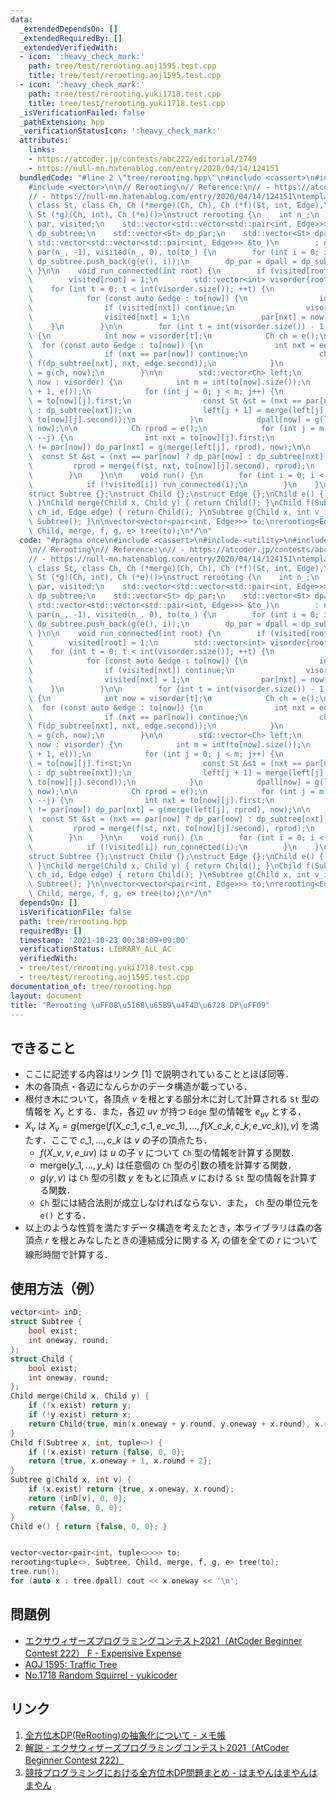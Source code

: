 ```yaml
---
data:
  _extendedDependsOn: []
  _extendedRequiredBy: []
  _extendedVerifiedWith:
  - icon: ':heavy_check_mark:'
    path: tree/test/rerooting.aoj1595.test.cpp
    title: tree/test/rerooting.aoj1595.test.cpp
  - icon: ':heavy_check_mark:'
    path: tree/test/rerooting.yuki1718.test.cpp
    title: tree/test/rerooting.yuki1718.test.cpp
  _isVerificationFailed: false
  _pathExtension: hpp
  _verificationStatusIcon: ':heavy_check_mark:'
  attributes:
    links:
    - https://atcoder.jp/contests/abc222/editorial/2749
    - https://null-mn.hatenablog.com/entry/2020/04/14/124151
  bundledCode: "#line 2 \"tree/rerooting.hpp\"\n#include <cassert>\n#include <utility>\n\
    #include <vector>\n\n// Rerooting\n// Reference:\n// - https://atcoder.jp/contests/abc222/editorial/2749\n\
    // - https://null-mn.hatenablog.com/entry/2020/04/14/124151\ntemplate <class Edge,\
    \ class St, class Ch, Ch (*merge)(Ch, Ch), Ch (*f)(St, int, Edge),\n         \
    \ St (*g)(Ch, int), Ch (*e)()>\nstruct rerooting {\n    int n_;\n    std::vector<int>\
    \ par, visited;\n    std::vector<std::vector<std::pair<int, Edge>>> to;\n    std::vector<St>\
    \ dp_subtree;\n    std::vector<St> dp_par;\n    std::vector<St> dpall;\n    rerooting(const\
    \ std::vector<std::vector<std::pair<int, Edge>>> &to_)\n        : n_(to_.size()),\
    \ par(n_, -1), visited(n_, 0), to(to_) {\n        for (int i = 0; i < n_; ++i)\
    \ dp_subtree.push_back(g(e(), i));\n        dp_par = dpall = dp_subtree;\n   \
    \ }\n\n    void run_connected(int root) {\n        if (visited[root]) return;\n\
    \        visited[root] = 1;\n        std::vector<int> visorder{root};\n\n    \
    \    for (int t = 0; t < int(visorder.size()); ++t) {\n            int now = visorder[t];\n\
    \            for (const auto &edge : to[now]) {\n                int nxt = edge.first;\n\
    \                if (visited[nxt]) continue;\n                visorder.push_back(nxt);\n\
    \                visited[nxt] = 1;\n                par[nxt] = now;\n        \
    \    }\n        }\n\n        for (int t = int(visorder.size()) - 1; t >= 0; --t)\
    \ {\n            int now = visorder[t];\n            Ch ch = e();\n          \
    \  for (const auto &edge : to[now]) {\n                int nxt = edge.first;\n\
    \                if (nxt == par[now]) continue;\n                ch = merge(ch,\
    \ f(dp_subtree[nxt], nxt, edge.second));\n            }\n            dp_subtree[now]\
    \ = g(ch, now);\n        }\n\n        std::vector<Ch> left;\n        for (int\
    \ now : visorder) {\n            int m = int(to[now].size());\n            left.assign(m\
    \ + 1, e());\n            for (int j = 0; j < m; j++) {\n                int nxt\
    \ = to[now][j].first;\n                const St &st = (nxt == par[now] ? dp_par[now]\
    \ : dp_subtree[nxt]);\n                left[j + 1] = merge(left[j], f(st, nxt,\
    \ to[now][j].second));\n            }\n            dpall[now] = g(left.back(),\
    \ now);\n\n            Ch rprod = e();\n            for (int j = m - 1; j >= 0;\
    \ --j) {\n                int nxt = to[now][j].first;\n                if (nxt\
    \ != par[now]) dp_par[nxt] = g(merge(left[j], rprod), now);\n\n              \
    \  const St &st = (nxt == par[now] ? dp_par[now] : dp_subtree[nxt]);\n       \
    \         rprod = merge(f(st, nxt, to[now][j].second), rprod);\n            }\n\
    \        }\n    }\n\n    void run() {\n        for (int i = 0; i < n_; ++i) {\n\
    \            if (!visited[i]) run_connected(i);\n        }\n    }\n};\n/* Template:\n\
    struct Subtree {};\nstruct Child {};\nstruct Edge {};\nChild e() { return Child();\
    \ }\nChild merge(Child x, Child y) { return Child(); }\nChild f(Subtree x, int\
    \ ch_id, Edge edge) { return Child(); }\nSubtree g(Child x, int v_id) { return\
    \ Subtree(); }\n\nvector<vector<pair<int, Edge>>> to;\nrerooting<Edge, Subtree,\
    \ Child, merge, f, g, e> tree(to);\n*/\n"
  code: "#pragma once\n#include <cassert>\n#include <utility>\n#include <vector>\n\
    \n// Rerooting\n// Reference:\n// - https://atcoder.jp/contests/abc222/editorial/2749\n\
    // - https://null-mn.hatenablog.com/entry/2020/04/14/124151\ntemplate <class Edge,\
    \ class St, class Ch, Ch (*merge)(Ch, Ch), Ch (*f)(St, int, Edge),\n         \
    \ St (*g)(Ch, int), Ch (*e)()>\nstruct rerooting {\n    int n_;\n    std::vector<int>\
    \ par, visited;\n    std::vector<std::vector<std::pair<int, Edge>>> to;\n    std::vector<St>\
    \ dp_subtree;\n    std::vector<St> dp_par;\n    std::vector<St> dpall;\n    rerooting(const\
    \ std::vector<std::vector<std::pair<int, Edge>>> &to_)\n        : n_(to_.size()),\
    \ par(n_, -1), visited(n_, 0), to(to_) {\n        for (int i = 0; i < n_; ++i)\
    \ dp_subtree.push_back(g(e(), i));\n        dp_par = dpall = dp_subtree;\n   \
    \ }\n\n    void run_connected(int root) {\n        if (visited[root]) return;\n\
    \        visited[root] = 1;\n        std::vector<int> visorder{root};\n\n    \
    \    for (int t = 0; t < int(visorder.size()); ++t) {\n            int now = visorder[t];\n\
    \            for (const auto &edge : to[now]) {\n                int nxt = edge.first;\n\
    \                if (visited[nxt]) continue;\n                visorder.push_back(nxt);\n\
    \                visited[nxt] = 1;\n                par[nxt] = now;\n        \
    \    }\n        }\n\n        for (int t = int(visorder.size()) - 1; t >= 0; --t)\
    \ {\n            int now = visorder[t];\n            Ch ch = e();\n          \
    \  for (const auto &edge : to[now]) {\n                int nxt = edge.first;\n\
    \                if (nxt == par[now]) continue;\n                ch = merge(ch,\
    \ f(dp_subtree[nxt], nxt, edge.second));\n            }\n            dp_subtree[now]\
    \ = g(ch, now);\n        }\n\n        std::vector<Ch> left;\n        for (int\
    \ now : visorder) {\n            int m = int(to[now].size());\n            left.assign(m\
    \ + 1, e());\n            for (int j = 0; j < m; j++) {\n                int nxt\
    \ = to[now][j].first;\n                const St &st = (nxt == par[now] ? dp_par[now]\
    \ : dp_subtree[nxt]);\n                left[j + 1] = merge(left[j], f(st, nxt,\
    \ to[now][j].second));\n            }\n            dpall[now] = g(left.back(),\
    \ now);\n\n            Ch rprod = e();\n            for (int j = m - 1; j >= 0;\
    \ --j) {\n                int nxt = to[now][j].first;\n                if (nxt\
    \ != par[now]) dp_par[nxt] = g(merge(left[j], rprod), now);\n\n              \
    \  const St &st = (nxt == par[now] ? dp_par[now] : dp_subtree[nxt]);\n       \
    \         rprod = merge(f(st, nxt, to[now][j].second), rprod);\n            }\n\
    \        }\n    }\n\n    void run() {\n        for (int i = 0; i < n_; ++i) {\n\
    \            if (!visited[i]) run_connected(i);\n        }\n    }\n};\n/* Template:\n\
    struct Subtree {};\nstruct Child {};\nstruct Edge {};\nChild e() { return Child();\
    \ }\nChild merge(Child x, Child y) { return Child(); }\nChild f(Subtree x, int\
    \ ch_id, Edge edge) { return Child(); }\nSubtree g(Child x, int v_id) { return\
    \ Subtree(); }\n\nvector<vector<pair<int, Edge>>> to;\nrerooting<Edge, Subtree,\
    \ Child, merge, f, g, e> tree(to);\n*/\n"
  dependsOn: []
  isVerificationFile: false
  path: tree/rerooting.hpp
  requiredBy: []
  timestamp: '2021-10-23 00:38:09+09:00'
  verificationStatus: LIBRARY_ALL_AC
  verifiedWith:
  - tree/test/rerooting.yuki1718.test.cpp
  - tree/test/rerooting.aoj1595.test.cpp
documentation_of: tree/rerooting.hpp
layout: document
title: "Rerooting \uFF08\u5168\u65B9\u4F4D\u6728 DP\uFF09"
---
```


## できること

- ここに記述する内容はリンク [1] で説明されていることとほぼ同等．
- 木の各頂点・各辺になんらかのデータ構造が載っている．
- 根付き木について，各頂点 $v$ を根とする部分木に対して計算される `St` 型の情報を $X_v$ とする．また，各辺 $uv$ が持つ `Edge` 型の情報を $e_{uv}$ とする．
- $X_v$ は $X_v = g\left(\mathrm{merge}\left(f(X\_{c\_1}, c\_1, e\_{v c\_1}), \dots, f(X\_{c\_k}, c\_k, e\_{v c\_k})\right), v \right)$ を満たす．ここで $c\_1, \dots, c\_k$ は $v$ の子の頂点たち．
  - $f(X\_v, v, e\_{uv})$ は $u$ の子 $v$ について `Ch` 型の情報を計算する関数．
  - $\mathrm{merge}(y\_1, \dots, y\_k)$ は任意個の `Ch` 型の引数の積を計算する関数．
  - $g(y, v)$ は `Ch` 型の引数 $y$ をもとに頂点 $v$ における `St` 型の情報を計算する関数．
  - `Ch` 型には結合法則が成立しなければならない．また， `Ch` 型の単位元を `e()` とする．
- 以上のような性質を満たすデータ構造を考えたとき，本ライブラリは森の各頂点 $r$ を根とみなしたときの連結成分に関する $X_r$ の値を全ての $r$ について線形時間で計算する．

## 使用方法（例）

```cpp
vector<int> inD;
struct Subtree {
    bool exist;
    int oneway, round;
};
struct Child {
    bool exist;
    int oneway, round;
};
Child merge(Child x, Child y) {
    if (!x.exist) return y;
    if (!y.exist) return x;
    return Child{true, min(x.oneway + y.round, y.oneway + x.round), x.round + y.round};
}
Child f(Subtree x, int, tuple<>) {
    if (!x.exist) return {false, 0, 0};
    return {true, x.oneway + 1, x.round + 2};
}
Subtree g(Child x, int v) {
    if (x.exist) return {true, x.oneway, x.round};
    return {inD[v], 0, 0};
    return {false, 0, 0};
}
Child e() { return {false, 0, 0}; }


vector<vector<pair<int, tuple<>>>> to;
rerooting<tuple<>, Subtree, Child, merge, f, g, e> tree(to);
tree.run();
for (auto x : tree.dpall) cout << x.oneway << '\n';
```

## 問題例

- [エクサウィザーズプログラミングコンテスト2021（AtCoder Beginner Contest 222） F - Expensive Expense](https://atcoder.jp/contests/abc222/tasks/abc222_f)
- [AOJ 1595: Traffic Tree](https://judge.u-aizu.ac.jp/onlinejudge/description.jsp?id=1595)
- [No.1718 Random Squirrel - yukicoder](https://yukicoder.me/problems/no/1718)

## リンク

1. [全方位木DP(ReRooting)の抽象化について - メモ帳](https://null-mn.hatenablog.com/entry/2020/04/14/124151)
2. [解説 - エクサウィザーズプログラミングコンテスト2021（AtCoder Beginner Contest 222）](https://atcoder.jp/contests/abc222/editorial/2749)
3. [競技プログラミングにおける全方位木DP問題まとめ - はまやんはまやんはまやん](https://blog.hamayanhamayan.com/entry/2017/02/09/155738)
